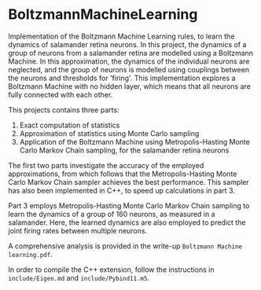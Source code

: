 # BoltzmannMachineLearning
Implementation of the Boltzmann Machine Learning rules, to learn the dynamics of salamander retina neurons. In this project, the dynamics of a group of neurons from a salamander retina are modelled using a Boltzmann Machine. In this approximation, the dynamics of the individual neurons are neglected, and the group of neurons is modelled using couplings between the neurons and thresholds for 'firing'. This implementation explores a Boltzmann Machine with no hidden layer, which means that all neurons are fully connected with each other.  

This projects contains three parts:
1. Exact computation of statistics
2. Approximation of statistics using Monte Carlo sampling
3. Application of the Boltzmann Machine using Metropolis-Hasting Monte Carlo Markov Chain sampling, for the salamander retina neurons

The first two parts investigate the accuracy of the employed approximations, from which follows that the Metropolis-Hasting Monte Carlo Markov Chain sampler achieves the best performance. This sampler has also been implemented in C++, to speed up calculations in part 3.  

Part 3 employs Metropolis-Hasting Monte Carlo Markov Chain sampling to learn the dynamics of a group of 160 neurons, as measured in a salamander. Here, the learned dynamics are also employed to predict the joint firing rates between multiple neurons. 

A comprehensive analysis is provided in the write-up `Boltzmann Machine learning.pdf`. 

In order to compile the C++ extension, follow the instructions in `include/Eigen.md` and `include/Pybind11.m5`. 
